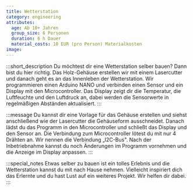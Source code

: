 ```yaml
---
title: Wetterstation
category: engineering
attributes:
  age: Ab 10+ Jahren
  group_size: 6 Personen
  duration: 6 h Dauer
  material_costs: 10 EUR (pro Person) Materialkosten
image:
---
```

:::short_description
Du möchtest dir eine Wetterstation selber bauen? Dann bist du hier richtig. Das Holz-Gehäuse erstellen wir mit einem Lasercutter und danach geht es an das Innenleben der Wetterstation. Wir programmieren einen Arduino NANO und verbinden einen Sensor und ein Display mit den Microcontroller. Das Display zeigt dir die Temperatur, die Luftfeuchte und den Luftdruck an, dabei werden die Sensorwerte in regelmäßigen Abständen aktualisiert.
:::

:::message
Du kannst dir eine Vorlage für das Gehäuse erstellen und siehst anschließend wie der Lasercutter die Gehäuseform ausschneidet. Danach lädst du das Programm in den Microcontroller und schließt das Display und den Sensor an. Die Verbindung zum Microcontroller lötest du mit nur 4 Drähten an. Wir nennen die Verbindung „I2C-Bus". Nach der Inbetriebnahme kannst du noch Änderungen im Programm vornehmen und die Anzeige im Display anpassen.
:::

:::special_notes
Etwas selber zu bauen ist ein tolles Erlebnis und die Wetterstation kannst du mit nach Hause nehmen. Vielleicht inspiriert dich das Erlernte und du hast Lust auf ein weiteres Projekt. Wir helfen dir dabei.
:::
